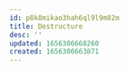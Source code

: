 ```yaml
---
id: p8k8mikao3hah6ql9l9m82m
title: Destructure
desc: ''
updated: 1656306668260
created: 1656306663871
---
```


